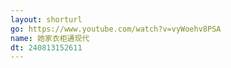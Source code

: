 ```yaml
---
layout: shorturl
go: https://www.youtube.com/watch?v=vyWoehv8PSA
name: 她家衣柜通现代
dt: 240813152611
---
```

